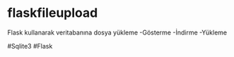 # flaskfileupload
Flask kullanarak veritabanına dosya yükleme
-Gösterme
-İndirme
-Yükleme

#Sqlite3
#Flask
